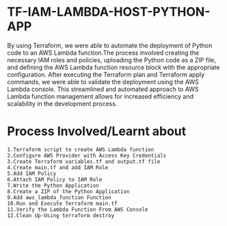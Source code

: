 # TF-IAM-LAMBDA-HOST-PYTHON-APP
By using Terraform, we were able to automate the deployment of Python code to an AWS Lambda function.The process involved creating the necessary IAM roles and policies, uploading the Python code as a ZIP file, and defining the AWS Lambda function resource block with the appropriate configuration. After executing the Terraform plan and Terraform apply commands, we were able to validate the deployment using the AWS Lambda console. This streamlined and automated approach to AWS Lambda function management allows for increased efficiency and scalability in the development process.
# Process Involved/Learnt about
```
1.Terraform script to create AWS Lambda function
2.Configure AWS Provider with Access Key Credentials
3.Create Terraform variables.tf and output.tf file
4.Create main.tf and add IAM Role
5.Add IAM Policy
6.Attach IAM Policy to IAM Role
7.Write the Python Application
8.Create a ZIP of the Python Application
9.Add aws_lambda_function Function
10.Run and Execute Terraform main.tf
11.Verify the Lambda Function From AWS Console
12.Clean Up-Using terraform destroy
``` 

